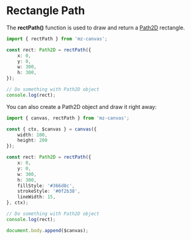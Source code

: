 # Rectangle Path

The **rectPath()** function is used to draw and return a [Path2D](https://developer.mozilla.org/en-US/docs/Web/API/Path2D) rectangle.

```ts
import { rectPath } from 'mz-canvas';

const rect: Path2D = rectPath({
    x: 0,
    y: 0,
    w: 300,
    h: 300,
});

// Do something with Path2D object
console.log(rect);
```

You can also create a Path2D object and draw it right away:

```ts
import { canvas, rectPath } from 'mz-canvas';

const { ctx, $canvas } = canvas({
    width: 100,
    height: 200
});

const rect: Path2D = rectPath({
    x: 0,
    y: 0,
    w: 300,
    h: 300,
    fillStyle: '#366d8c',
    strokeStyle: '#0f2b38',
    lineWidth: 15,
}, ctx);

// Do something with Path2D object
console.log(rect);

document.body.append($canvas);
```